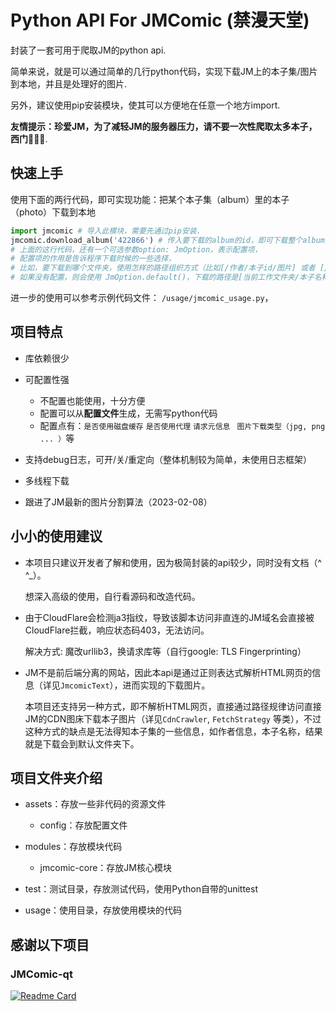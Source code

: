 # Python API For JMComic (禁漫天堂)

封装了一套可用于爬取JM的python api.

简单来说，就是可以通过简单的几行python代码，实现下载JM上的本子集/图片到本地，并且是处理好的图片.

另外，建议使用pip安装模块，使其可以方便地在任意一个地方import.



**友情提示：珍爱JM，为了减轻JM的服务器压力，请不要一次性爬取太多本子，西门🙏🙏🙏**.



## 快速上手

使用下面的两行代码，即可实现功能：把某个本子集（album）里的本子（photo）下载到本地

```python
import jmcomic # 导入此模块，需要先通过pip安装.
jmcomic.download_album('422866') # 传入要下载的album的id，即可下载整个album到本地.
# 上面的这行代码，还有一个可选参数option: JmOption，表示配置项，
# 配置项的作用是告诉程序下载时候的一些选择，
# 比如，要下载到哪个文件夹，使用怎样的路径组织方式（比如[/作者/本子id/图片] 或者 [/作者/本子名称/图片]）.
# 如果没有配置，则会使用 JmOption.default()，下载的路径是[当前工作文件夹/本子名称/图片].
```



进一步的使用可以参考示例代码文件： `/usage/jmcomic_usage.py`，



## 项目特点

- 库依赖很少
- 可配置性强
  - 不配置也能使用，十分方便
  - 配置可以从**配置文件**生成，无需写python代码
  - 配置点有：`是否使用磁盘缓存`  `是否使用代理` `请求元信息 ` `图片下载类型（jpg, png ... ）`等

- 支持debug日志，可开/关/重定向（整体机制较为简单，未使用日志框架）
- 多线程下载
- 跟进了JM最新的图片分割算法（2023-02-08）



##  小小的使用建议

* 本项目只建议开发者了解和使用，因为极简封装的api较少，同时没有文档（^ ^_）。

  想深入高级的使用，自行看源码和改造代码。

* 由于CloudFlare会检测ja3指纹，导致该脚本访问非直连的JM域名会直接被CloudFlare拦截，响应状态码403，无法访问。

  解决方式: 魔改urllib3，换请求库等（自行google: TLS Fingerprinting）

* JM不是前后端分离的网站，因此本api是通过正则表达式解析HTML网页的信息（详见`JmcomicText`），进而实现的下载图片。

  本项目还支持另一种方式，即不解析HTML网页，直接通过路径规律访问直接JM的CDN图床下载本子图片（详见`CdnCrawler`, `FetchStrategy` 等类），不过这种方式的缺点是无法得知本子集的一些信息，如作者信息，本子名称，结果就是下载会到默认文件夹下。



## 项目文件夹介绍

* assets：存放一些非代码的资源文件
  * config：存放配置文件
* modules：存放模块代码
  * jmcomic-core：存放JM核心模块

* test：测试目录，存放测试代码，使用Python自带的unittest
* usage：使用目录，存放使用模块的代码



## 感谢以下项目

### JMComic-qt

   [![Readme Card](https://github-readme-stats.vercel.app/api/pin/?username=tonquer&repo=JMComic-qt)](https://github.com/tonquer/JMComic-qt)

